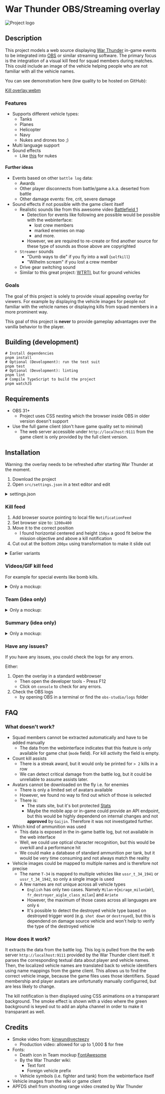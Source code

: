 # War Thunder OBS/Streaming overlay

![Project logo](https://github.com/user-attachments/assets/6b1a4727-3f88-4fd7-9ba9-22092f6dd238)

## Description

This project models a web source displaying [War Thunder](https://warthunder.com/) in-game events to be integrated into
[OBS](https://obsproject.com/) or similar streaming software. The primary focus is the integration of a visual kill feed
for squad members during matches. This could include an image of the vehicle helping people who are not familiar with all
the vehicle names.

You can see demonstration here (low quality to be hosted on GitHub):

[Kill overlay.webm](https://github.com/user-attachments/assets/f61f20fa-680b-49d0-852d-6f0a91345aa2)

### Features

-   Supports different vehicle types:
    -   Tanks
    -   Planes
    -   Helicopter
    -   Navy
    -   Nukes and drones too ;)
-   Multi language support
-   Sound effects
    -   Like [this](https://www.youtube.com/watch?v=e-ZLycuRLwc) for nukes

#### Further ideas

-   Events based on other `battle log` data:
    -   Awards
    -   Other player disconnects from battle/game a.k.a. deserted from battle
    -   Other damage events: fire, crit, severe damage
-   Sound effects if not possible with the game client itself
    -   Realistic sounds like from this awesome video [Battlefield 1](https://www.youtube.com/watch?v=J2JBmYt2Z44)
        -   Detection for events like following are possible would be possible with the webinterface:
            -   lost crew members
            -   marked enemies on map
            -   and more.
        -   However, we are required to re-create or find another source for these type of sounds as those above are copyrighted
    -   `Streamer` sounds
        -   "Dumb ways to die" if you fly into a wall (`selfkill`)
        -   "Wilhelm scream" if you lost a crew member
    -   Drive gear switching sound
    -   Similar to this great project: [WTRTI](https://github.com/MeSoftHorny/WTRTI/), but for ground vehicles

### Goals

The goal of this project is solely to provide visual appealing overlay for viewers. For example by displaying the vehicle
images for people not familiar with the vehicle names or displaying kills from squad members in a more prominent way.

This goal of this project is **never** to provide gameplay advantages over the vanilla behavior to the player.

## Building (development)

```shell
# Install dependencies
pnpm install
# Optional (Development): run the test suit
pnpm test
# Optional (Development): linting
pnpm lint
# Compile TypeScript to build the project
pnpm watchJS
```

## Requirements

* OBS 31+
    * Project uses CSS nesting which the browser inside OBS in older version doesn't support
* Use the full game client (don't have game quality set to minimal)
    * The web server accessible under `http://localhost:9111` from the game client is only provided by the full client version.

## Installation

Warning: the overlay needs to be refreshed after starting War Thunder at the moment.

1. Download the project
2. Open `src/settings.json` in a text editor and edit
<details>
<summary>
settings.json
</summary>

```jsonc
{
    // required to read the battle log, available language identifiers can be retrieved from "src/mappings" folder based on the file names
    "lang": "german",
    // list of your squad and you and the corresponding avatar names
    "squad": [
        {
            // again username without squadron tag
            "username": "TuxCode",
            // Avatar name can be extracted from: https://warthunder.com/de/community/userinfo?nick=TuxCode
            // and opening getting the image url like opening it in a new tab
            "avatar": "cardicon_esport_drops"
        },
        {
            "username": "Wingman",
            "avatar": "cardicon_bundeswehr_infantryman"
        }
    ],
    // what should happen for certain game events
    "events": [
        {
            // <kill|firstblood|nuke>
            "event": "kill",
            // Either one of those <me|squad|all>
            "src": "squad"
        },
        {
            "event": "firstblood",
            "src": "me",
            "sound": [
                {
                    // sound file from src/assets/sound
                    "file": "xyz.opus",
                    // percentage value from 0-100%
                    "volume": 10
                }
            ]
        },
        {
            "event": "nuke",
            "src": "all",
            "sound": [
                // if multiple sounds are given, a random one will be played
                {
                    "file": "xyz.opus",
                    "volume": 10
                },
                {
                    "file": "xyz.opus",
                    "volume": 10
                }
            ]
        }
    ]
}
```
</details>

### Kill feed

1. Add browser source pointing to local file `NotificationFeed`
2. Set browser size to: `1200x400`
3. Move it to the correct position
    - I found horizontal centered and height `150px` a good fit below the mission objective and above a kill notification
4. Cut out at the bottom `200px` using transformation to make it slide out

<details>
<summary>
Earlier variants
</summary>

![2Avatars.avif](https://github.com/user-attachments/assets/e64fcdfb-8f27-4b25-b041-009b55e90593)

![Single line.avif](https://github.com/user-attachments/assets/e6c15087-ea43-4655-b6cf-b57c008c4ab9)
</details>

### Videos/GIF kill feed

For example for special events like bomb kills.

<details>
<summary>
Only a mockup:
</summary>

[Video killfeed.avif](https://github.com/user-attachments/assets/ff106699-cd60-4e57-93d8-7ea4d4802ba6)

</details>

### Team (idea only)

<details>
<summary>
Only a mockup:
</summary>

![Squad.avif](https://github.com/user-attachments/assets/9fe25aef-86f5-472b-b982-c49e394f61d6)

</details>

### Summary (idea only)

<details>
<summary>
Only a mockup:
</summary>

![Summary.avif](https://github.com/user-attachments/assets/66c67265-050d-4ce4-b393-03100e5626d8)

</details>

### Have any issues?

If you have any issues, you could check the logs for any errors.

Either:
1. Open the overlay in a standard webbrowser
    * Then open the developer tools - Press F12
    * Click on `console` to check for any errors.
2. Check the OBS logs
    * by opening OBS in a terminal or find the `obs-studio/logs` folder

## FAQ

### What doesn't work?

-   Squad members cannot be extracted automatically and have to be added manually
    -   The data from the webinterface indicates that this feature is only available for game chat (`mode` field).
        For kill activity the field is empty.
-   Count kill assists
    -   There is a streak award, but it would only be printed for `> 2` kills in a row
    -   We can detect critical damage from the battle log, but it could be unreliable to assume assists later.
-   Avatars cannot be downloaded on the fly i.e. for enemies
    -   There is only a limited set of avatars available
    -   However, we found no way to find out which of those is selected
    -   There is:
        -   The stats site, but it's bot protected [Stats](https://warthunder.com/de/community/userinfo?nick=TuxCode)
        -   Maybe the mobile app or in-game could provide an API endpoint, but this would be highly
            dependend on internal changes and not **approved** by `Gaijin`. Therefore it was not investigated further.
-   Which kind of ammunition was used
    -   This data is exposed in the in-game battle log, but not available in the web interface
    -   Well, we could use optical character recognition, but this would be overkill and a performance hit
    -   We could make a database of standard ammunition per tank, but it would be very time consuming and not always match the reality
-   Vehicle images could be mapped to multiple names and is therefore not precise
    -   The name `T-34` is mapped to multiple vehicles like `ussr_t_34_1941` or `ussr_t_34_1942`, so only a single image is used
    -   A few names are not unique across all vehicle types
        -   `English` has only two cases. Namely `Milan`->[`mirage_milan`(air), `fr_destroyer_aigle_class_milan`] and `Ariete`
        -   However, the maximum of those cases across all languages are only `6`
        -   It's possible to detect the destroyed vehicle type based on destroyed trigger word (e.g. `shot down` or `destroyed`), but this is dependend on
        damage source vehicle and won't help to verify the type of the destroyed vehicle

### How does it work?

It extracts the data from the battle log. This log is pulled from the the web server `http://localhost:9111` provided
by the War Thunder client itself. It parses the corresponding textual data about player and vehicle names. Then, the localized vehicle
names are translated back to vehicle identifiers using name mappings from the game client. This allows us to find the correct vehicle image,
because the game files uses those identifiers. Squad membership and player avatars are unfortunatly manually configurred, but are less likely to change.

The kill notification is then displayed using CSS animations on a transparant background. The smoke effect is shown with a video where
the green background is keyed out to add an alpha channel in order to make it transparant as well.

## Credits

-   Smoke video from: [kinwun@vecteezy](https://www.vecteezy.com/video/40944070-muzzle-flash-on-green-background)
    -   Production video: allowed for up to 1,000 $ for free
-   Fonts:
    -   Death icon in Team mockup [FontAwesome](https://fontawesome.com/icons/skull-crossbones?f=classic&s=solid)
    -   By the War Thunder wiki:
        -   Text font
        -   Foreign vehicle prefix
    -   Vehicle symbols (i.e. fighter and tank) from the webinterface itself
-   Vehicle images from the wiki or game client
-   APFDS shell from shooting range video created by War Thunder
